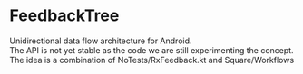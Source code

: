 # FeedbackTree

Unidirectional data flow architecture for Android.\
The API is not yet stable as the code we are still experimenting the concept.\
The idea is a combination of NoTests/RxFeedback.kt and Square/Workflows
